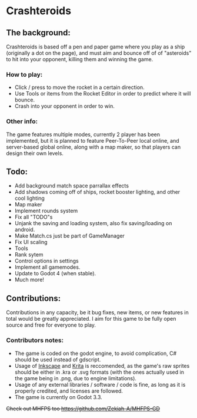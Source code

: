 # Crashteroids

## The background:
Crashteroids is based off a pen and paper game where you play as a ship (originally a dot on the page), and must aim and bounce off of of "asteroids" to hit into your opponent, killing them and winning the game.

### How to play:
 - Click / press to move the rocket in a certain direction.
 - Use Tools or items from the Rocket Editor in order to predict where it will bounce.
 - Crash into your opponent in order to win.

### Other info:
The game features multiple modes, currently 2 player has been implemented, but it is planned to feature Peer-To-Peer local online, and server-based global online, along with a map maker, so that players can design their own levels. 

## Todo:

* Add background match space parrallax effects
* Add shadows coming off of ships, rocket booster lighting, and other cool lighting
* Map maker
* Implement rounds system
* Fix all "TODO"s
* Unjank the saving and loading system, also fix saving/loading on android.
* Make Match.cs just be part of GameManager
* Fix UI scaling
* Tools
* Rank sytem
* Control options in settings
* Implement all gamemodes.
* Update to Godot 4 (when stable).
* Much more!

## Contributions:
Contributions in any capacity, be it bug fixes, new items, or new features in total would be greatly appreciated. I aim for this game to be fully open source and free for everyone to play.

### Contributors notes:
 * The game is coded on the godot engine, to avoid complication, C# should be used instead of gdscript.
 * Usage of [Inkscape](https://inkscape.org/) and [Krita](https://krita.org/) is reccomended, as the game's raw sprites should be either in .kra or .svg formats (with the ones actually used in the game being in .png, due to engine limitations).
 * Usage of any external libraries / software / code is fine, as long as it is properly credited, and licenses are followed.
 * The game is currently on Godot 3.3.

~~Check out MHFPS too https://github.com/Zekiah-A/MHFPS-GD~~